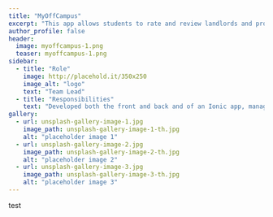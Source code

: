 ```yaml
---
title: "MyOffCampus"
excerpt: "This app allows students to rate and review landlords and properties, search for somewhere they are thinking about living, or save a landlord or location they are interested in for later."
author_profile: false
header:
  image: myoffcampus-1.png
  teaser: myoffcampus-1.png
sidebar:
  - title: "Role"
    image: http://placehold.it/350x250
    image_alt: "logo"
    text: "Team Lead"
  - title: "Responsibilities"
    text: "Developed both the front and back and of an Ionic app, managed the team, and communicated regularly with business partners."
gallery:
  - url: unsplash-gallery-image-1.jpg
    image_path: unsplash-gallery-image-1-th.jpg
    alt: "placeholder image 1"
  - url: unsplash-gallery-image-2.jpg
    image_path: unsplash-gallery-image-2-th.jpg
    alt: "placeholder image 2"
  - url: unsplash-gallery-image-3.jpg
    image_path: unsplash-gallery-image-3-th.jpg
    alt: "placeholder image 3"
---
```


test

